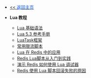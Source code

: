 <!-- ./_sidebar.md -->
- [<< <font color="#0056fd">返回主页</font>](/)

- **Lua 教程**
    - [Lua 基础语法](./stack/lua/lua-basic-grammar.md)
    - [Lua 5.3 参考手册](./stack/lua/lua-reference.md)
    - [LuaTask框架](./stack/lua/lua-task-frame.md)
    - [常用限流脚本](./stack/lua/Flow-limiting-scripts.md)
    - [Lua 在 Redis 中的应用](./stack/lua/Application-of-Lua-in-Redis.md)
    - [Redis Lua脚本从入门到实践](./stack/lua/Redis-Lua-script-from-introduction-to-practice.md)
    - [演示 Redis 如何使用 Lua 调试器](./stack/lua/redis-with-lua-debug.md)
    - [Redis 使用 Lua 脚本回滚失败的原因](./stack/lua/reason-why-redis-failed-to-rollback-using-Lua-script.md)